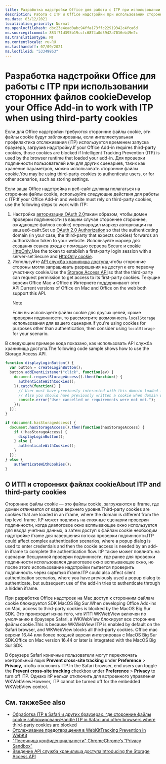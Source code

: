 ```yaml
---
title: Разработка надстройки Office для работы с ITP при использовании сторонних файлов cookie
description: Работа с ITP и Office надстройки при использовании сторонних файлов cookie
ms.date: 03/12/2021
localization_priority: Normal
ms.openlocfilehash: dbc23e4ead0abc94ffa173ffc22919342c4fca6d
ms.sourcegitcommit: 883f71d395b19ccfc6874a0d5942a7016eb49e2c
ms.translationtype: MT
ms.contentlocale: ru-RU
ms.lasthandoff: 07/09/2021
ms.locfileid: "53349863"
---
```

# <a name="develop-your-office-add-in-to-work-with-itp-when-using-third-party-cookies"></a><span data-ttu-id="28c9e-103">Разработка надстройки Office для работы с ITP при использовании сторонних файлов cookie</span><span class="sxs-lookup"><span data-stu-id="28c9e-103">Develop your Office Add-in to work with ITP when using third-party cookies</span></span>

<span data-ttu-id="28c9e-104">Если для Office надстройки требуются сторонние файлы cookie, эти файлы cookie будут заблокированы, если интеллектуальная профилактика отслеживания (ITP) используется временем запуска браузера, загрузив надстройку.</span><span class="sxs-lookup"><span data-stu-id="28c9e-104">If your Office Add-in requires third-party cookies, those cookies are blocked if Intelligent Tracking Prevention (ITP) is used by the browser runtime that loaded your add-in.</span></span> <span data-ttu-id="28c9e-105">Для проверки подлинности пользователей или для других сценариев, таких как хранение параметров, можно использовать сторонние файлы cookie.</span><span class="sxs-lookup"><span data-stu-id="28c9e-105">You may be using third-party cookies to authenticate users, or for other scenarios, such as storing settings.</span></span>

<span data-ttu-id="28c9e-106">Если ваша Office надстройка и веб-сайт должны полагаться на сторонние файлы cookie, используйте следующие действия для работы с ITP:</span><span class="sxs-lookup"><span data-stu-id="28c9e-106">If your Office Add-in and website must rely on third-party cookies, use the following steps to work with ITP:</span></span>

1. <span data-ttu-id="28c9e-107">Настройка [авторизации OAuth 2.0](https://tools.ietf.org/html/rfc6749)таким образом, чтобы домен проверки подлинности (в вашем случае стороннее стороннее, ожидающее файлов cookie) перенародил маркер авторизации на   ваш веб-сайт.</span><span class="sxs-lookup"><span data-stu-id="28c9e-107">Set up [OAuth 2.0 Authorization](https://tools.ietf.org/html/rfc6749) so that the authenticating domain (in your case, the third-party that expects cookies) forwards an authorization token to your website.</span></span> <span data-ttu-id="28c9e-108">Используйте маркер для создания сеанса входа с помощью сервера Secure и [cookie HttpOnly.](https://developer.mozilla.org/docs/Web/HTTP/Cookies#Secure_and_HttpOnly_cookies)</span><span class="sxs-lookup"><span data-stu-id="28c9e-108">Use the token to establish a first-party login session with a server-set Secure and [HttpOnly cookie](https://developer.mozilla.org/docs/Web/HTTP/Cookies#Secure_and_HttpOnly_cookies).</span></span>
2. <span data-ttu-id="28c9e-109">Используйте [API служба хранилища доступа,](https://webkit.org/blog/8124/introducing-storage-access-api/)чтобы сторонние стороны могли запрашивать разрешения на доступ к его первому   участнику cookie.</span><span class="sxs-lookup"><span data-stu-id="28c9e-109">Use the [Storage Access API](https://webkit.org/blog/8124/introducing-storage-access-api/) so that the third-party can request permission to get access to its first-party cookies.</span></span> <span data-ttu-id="28c9e-110">Текущие версии Office Mac и Office в Интернете поддерживают этот API.</span><span class="sxs-lookup"><span data-stu-id="28c9e-110">Current versions of Office on Mac and Office on the web both support this API.</span></span>
    > [!NOTE]
    > <span data-ttu-id="28c9e-111">Если вы используете файлы cookie для других целей, кроме проверки подлинности, то рассмотрите возможность `localStorage` использования для вашего сценария.</span><span class="sxs-lookup"><span data-stu-id="28c9e-111">If you're using cookies for purposes other than authentication, then consider using `localStorage` for your scenario.</span></span>

<span data-ttu-id="28c9e-112">В следующем примере кода показано, как использовать API служба хранилища доступа.</span><span class="sxs-lookup"><span data-stu-id="28c9e-112">The following code sample shows how to use the Storage Access API.</span></span>

```javascript
function displayLoginButton() {
  var button = createLoginButton();
  button.addEventListener("click", function(ev) {
    document.requestStorageAccess().then(function() {
      authenticateWithCookies(); 
    }).catch(function() {
      // User must have previously interacted with this domain loaded in a top frame
      // Also you should have previously written a cookie when domain was loaded in the top frame
      console.error("User cancelled or requirements were not met.");
    });
  });
}

if (document.hasStorageAccess) { 
  document.hasStorageAccess().then(function(hasStorageAccess) { 
    if (!hasStorageAccess) { 
      displayLoginButton(); 
    } else { 
      authenticateWithCookies(); 
    } 
  }); 
} else { 
    authenticateWithCookies(); 
} 
```

## <a name="about-itp-and-third-party-cookies"></a><span data-ttu-id="28c9e-113">О ИТП и сторонних файлах cookie</span><span class="sxs-lookup"><span data-stu-id="28c9e-113">About ITP and third-party cookies</span></span>

<span data-ttu-id="28c9e-114">Сторонние файлы cookie — это файлы cookie, загружаются в iframe, где домен отличается от кадра верхнего уровня.</span><span class="sxs-lookup"><span data-stu-id="28c9e-114">Third-party cookies are cookies that are loaded in an iframe, where the domain is different from the top level frame.</span></span> <span data-ttu-id="28c9e-115">ItP может повлиять на сложные сценарии проверки подлинности, когда диалоговое окно всплывающее окно используется для ввода учетных данных, а затем доступ к файлам cookie необходим надстройке iframe для завершения потока проверки подлинности.</span><span class="sxs-lookup"><span data-stu-id="28c9e-115">ITP could affect complex authentication scenarios, where a popup dialog is used to enter credentials and then the cookie access is needed by an add-in iframe to complete the authentication flow.</span></span> <span data-ttu-id="28c9e-116">ItP также может повлиять на сценарии бесшумной проверки подлинности, где ранее для проверки подлинности использовался диалоговое окно всплывающее окно, но после этого использование надстройки пытается проверить подлинность через скрытый iframe.</span><span class="sxs-lookup"><span data-stu-id="28c9e-116">ITP could also affect silent authentication scenarios, where you have previously used a popup dialog to authenticate, but subsequent use of the add-in tries to authenticate through a hidden iframe.</span></span>

<span data-ttu-id="28c9e-117">При разработке Office надстроек на Mac доступ к сторонним файлам cookie блокируется SDK MacOS Big Sur.</span><span class="sxs-lookup"><span data-stu-id="28c9e-117">When developing Office Add-ins on Mac, access to third-party cookies is blocked by the MacOS Big Sur SDK.</span></span> <span data-ttu-id="28c9e-118">Это происходит из-за того, что ИТП WKWebView включен по умолчанию в браузере Safari, а WKWebView блокирует все сторонние файлы cookie.</span><span class="sxs-lookup"><span data-stu-id="28c9e-118">This is because WKWebView ITP is enabled by default on the Safari browser, and WKWebView blocks all third-party cookies.</span></span> <span data-ttu-id="28c9e-119">Office mac версии 16.44 или более поздней версии интегрирован с MacOS Big Sur SDK.</span><span class="sxs-lookup"><span data-stu-id="28c9e-119">Office on Mac version 16.44 or later is integrated with the MacOS Big Sur SDK.</span></span>

<span data-ttu-id="28c9e-120">В браузере Safari конечные пользователи могут переключать контрольный ящик **Prevent cross-site tracking** under **Preference**  >  **Privacy,** чтобы отключить ITP.</span><span class="sxs-lookup"><span data-stu-id="28c9e-120">In the Safari browser, end users can toggle the **Prevent cross-site tracking** checkbox under **Preference** > **Privacy** to turn off ITP.</span></span> <span data-ttu-id="28c9e-121">Однако itP нельзя отключить для встроенного управления WKWebView.</span><span class="sxs-lookup"><span data-stu-id="28c9e-121">However, ITP cannot be turned off for the embedded WKWebView control.</span></span>

## <a name="see-also"></a><span data-ttu-id="28c9e-122">См. также</span><span class="sxs-lookup"><span data-stu-id="28c9e-122">See also</span></span>

- [<span data-ttu-id="28c9e-123">Обработка ITP в Safari и других браузерах, где сторонние файлы cookie заблокированы</span><span class="sxs-lookup"><span data-stu-id="28c9e-123">Handle ITP in Safari and other browsers where third-party cookies are blocked</span></span>](/azure/active-directory/develop/reference-third-party-cookies-spas)
- [<span data-ttu-id="28c9e-124">Отслеживание предотвращения в WebKit</span><span class="sxs-lookup"><span data-stu-id="28c9e-124">Tracking Prevention in WebKit</span></span>](https://webkit.org/tracking-prevention/)
- [<span data-ttu-id="28c9e-125">"Песочница конфиденциальности" Chrome</span><span class="sxs-lookup"><span data-stu-id="28c9e-125">Chrome’s “Privacy Sandbox”</span></span>](https://blog.chromium.org/2020/01/building-more-private-web-path-towards.html)
- [<span data-ttu-id="28c9e-126">Введение API служба хранилища доступа</span><span class="sxs-lookup"><span data-stu-id="28c9e-126">Introducing the Storage Access API</span></span>](https://blogs.windows.com/msedgedev/2020/07/08/introducing-storage-access-api/)